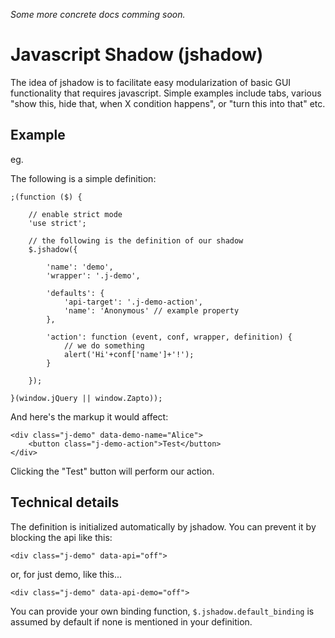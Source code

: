 *Some more concrete docs comming soon.*

Javascript Shadow (jshadow)
===========================

The idea of jshadow is to facilitate easy modularization of basic GUI 
functionality that requires javascript. Simple examples include tabs, various 
"show this, hide that, when X condition happens", or "turn this into that" etc.

Example
-------

eg.

The following is a simple definition:

	;(function ($) {

		// enable strict mode
		'use strict';

		// the following is the definition of our shadow
		$.jshadow({

			'name': 'demo',
			'wrapper': '.j-demo',

			'defaults': {
				'api-target': '.j-demo-action',
				'name': 'Anonymous' // example property
			},

			'action': function (event, conf, wrapper, definition) {
				// we do something
				alert('Hi'+conf['name']+'!');
			}

		});

	}(window.jQuery || window.Zapto));

And here's the markup it would affect:

	<div class="j-demo" data-demo-name="Alice">
		<button class="j-demo-action">Test</button>
	</div>

Clicking the "Test" button will perform our action.

Technical details
-----------------

The definition is initialized automatically by jshadow.  You can prevent it
by blocking the api like this:

	<div class="j-demo" data-api="off">

or, for just demo, like this...

	<div class="j-demo" data-api-demo="off">

You can provide your own binding function, `$.jshadow.default_binding` is 
assumed by default if none is mentioned in your definition.
